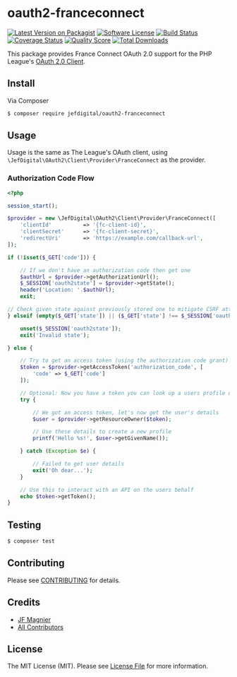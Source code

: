 # oauth2-franceconnect

[![Latest Version on Packagist][ico-version]][link-packagist]
[![Software License][ico-license]](LICENSE.md)
[![Build Status][ico-travis]][link-travis]
[![Coverage Status][ico-scrutinizer]][link-scrutinizer]
[![Quality Score][ico-code-quality]][link-code-quality]
[![Total Downloads][ico-downloads]][link-downloads]

This package provides France Connect OAuth 2.0 support for the PHP League's [OAuth 2.0 Client](https://github.com/thephpleague/oauth2-client).

## Install

Via Composer

``` bash
$ composer require jefdigital/oauth2-franceconnect
```

## Usage

Usage is the same as The League's OAuth client, using `\JefDigital\OAuth2\Client\Provider\FranceConnect` as the provider.

### Authorization Code Flow

```php
<?php

session_start();

$provider = new \JefDigital\OAuth2\Client\Provider\FranceConnect([
    'clientId'          => '{fc-client-id}',
    'clientSecret'      => '{fc-client-secret}',
    'redirectUri'       => 'https://example.com/callback-url',
]);

if (!isset($_GET['code'])) {

    // If we don't have an authorization code then get one
    $authUrl = $provider->getAuthorizationUrl();
    $_SESSION['oauth2state'] = $provider->getState();
    header('Location: '.$authUrl);
    exit;

// Check given state against previously stored one to mitigate CSRF attack
} elseif (empty($_GET['state']) || ($_GET['state'] !== $_SESSION['oauth2state'])) {

    unset($_SESSION['oauth2state']);
    exit('Invalid state');

} else {

    // Try to get an access token (using the authorization code grant)
    $token = $provider->getAccessToken('authorization_code', [
        'code' => $_GET['code']
    ]);

    // Optional: Now you have a token you can look up a users profile data
    try {

        // We got an access token, let's now get the user's details
        $user = $provider->getResourceOwner($token);

        // Use these details to create a new profile
        printf('Hello %s!', $user->getGivenName());

    } catch (Exception $e) {

        // Failed to get user details
        exit('Oh dear...');
    }

    // Use this to interact with an API on the users behalf
    echo $token->getToken();
}

```

## Testing

``` bash
$ composer test
```

## Contributing

Please see [CONTRIBUTING](CONTRIBUTING.md) for details.

## Credits

- [JF Magnier][link-author]
- [All Contributors][link-contributors]

## License

The MIT License (MIT). Please see [License File](LICENSE.md) for more information.

[ico-version]: https://img.shields.io/packagist/v/jefdigital/oauth2-franceconnect.svg?style=flat-square
[ico-license]: https://img.shields.io/badge/license-MIT-brightgreen.svg?style=flat-square
[ico-travis]: https://img.shields.io/travis/jefdigital/oauth2-franceconnect/master.svg?style=flat-square
[ico-scrutinizer]: https://img.shields.io/scrutinizer/coverage/g/jefdigital/oauth2-franceconnect.svg?style=flat-square
[ico-code-quality]: https://img.shields.io/scrutinizer/g/jefdigital/oauth2-franceconnect.svg?style=flat-square
[ico-downloads]: https://img.shields.io/packagist/dt/jefdigital/oauth2-franceconnect.svg?style=flat-square

[link-packagist]: https://packagist.org/packages/jefdigital/oauth2-franceconnect
[link-travis]: https://travis-ci.org/jefdigital/oauth2-franceconnect
[link-scrutinizer]: https://scrutinizer-ci.com/g/jefdigital/oauth2-franceconnect/code-structure
[link-code-quality]: https://scrutinizer-ci.com/g/jefdigital/oauth2-franceconnect
[link-downloads]: https://packagist.org/packages/jefdigital/oauth2-franceconnect
[link-author]: https://github.com/jefdigital
[link-contributors]: ../../contributors
